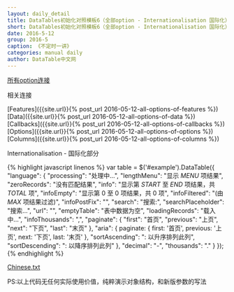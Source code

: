 ```yaml
---
layout: daily_detail
title: DataTables初始化对照模板6（全部option - Internationalisation 国际化） 《不定时一讲》 DataTable中文网
short: DataTables初始化对照模板6（全部option - Internationalisation 国际化）
date: 2016-5-12
group: 2016-5
caption: 《不定时一讲》
categories: manual daily
author: DataTable中文网
---
```

[所有option连接]({{site.url}}/reference/option/)

相关连接

[Features]({{site.url}}{% post_url 2016-05-12-all-options-of-features %})
[Data]({{site.url}}{% post_url 2016-05-12-all-options-of-data %})
[Callbacks]({{site.url}}{% post_url 2016-05-12-all-options-of-callbacks %})
[Options]({{site.url}}{% post_url 2016-05-12-all-options-of-options %})
[Columns]({{site.url}}{% post_url 2016-05-12-all-options-of-columns %})

Internationalisation - 国际化部分

{% highlight javascript linenos %}
var table = $('#example').DataTable({
    "language": {
        "processing": "处理中...",
        "lengthMenu": "显示 _MENU_ 项结果",
        "zeroRecords": "没有匹配结果",
        "info": "显示第 _START_ 至 _END_ 项结果，共 _TOTAL_ 项",
        "infoEmpty": "显示第 0 至 0 项结果，共 0 项",
        "infoFiltered": "(由 _MAX_ 项结果过滤)",
        "infoPostFix": "",
        "search": "搜索:",
        "searchPlaceholder": "搜索...",
        "url": "",
        "emptyTable": "表中数据为空",
        "loadingRecords": "载入中...",
        "infoThousands": ",",
        "paginate": {
            "first": "首页",
            "previous": "上页",
            "next": "下页",
            "last": "末页"
        },
        "aria": {
            paginate: {
                first: '首页',
                previous: '上页',
                next: '下页',
                last: '末页'
            },
            "sortAscending": ": 以升序排列此列",
            "sortDescending": ": 以降序排列此列"
        },
        "decimal": "-",
        "thousands": "."
    }
});
{% endhighlight %}

[Chinese.txt]({{site.url}}/assets/Chinese.txt)

PS:以上代码无任何实际使用价值，纯粹演示对象结构，和新版参数的写法